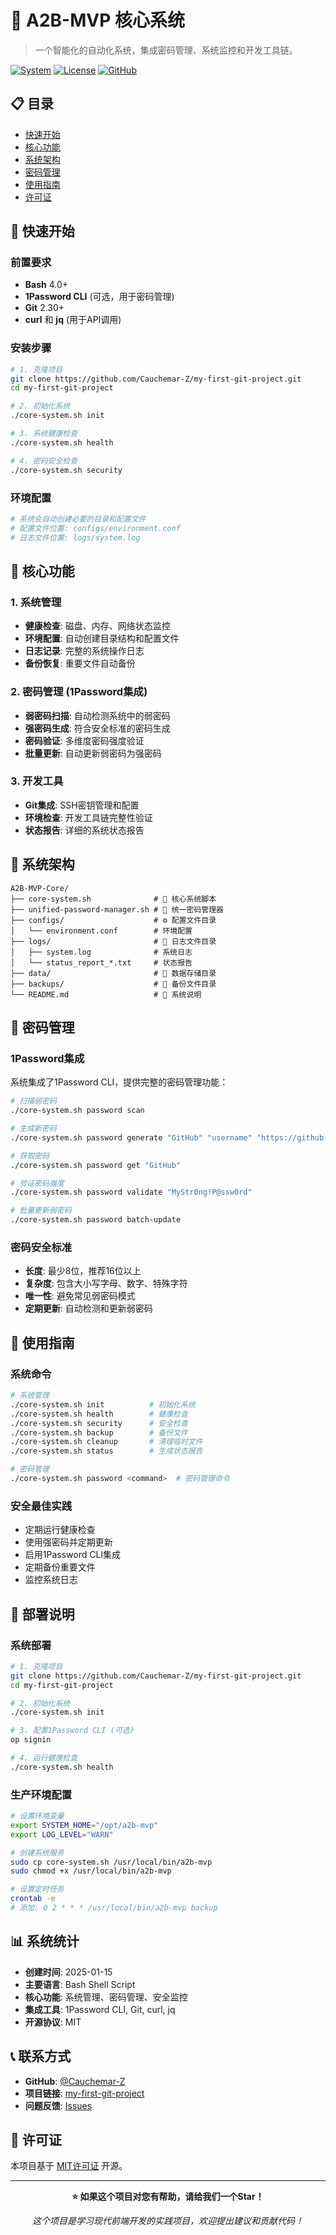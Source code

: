 # 🤖 A2B-MVP 核心系统

> 一个智能化的自动化系统，集成密码管理、系统监控和开发工具链。

[![System](https://img.shields.io/badge/System-A2B--MVP-green?style=flat-square&logo=terminal)](https://github.com/Cauchemar-Z)
[![License](https://img.shields.io/badge/License-MIT-blue?style=flat-square)](LICENSE)
[![GitHub](https://img.shields.io/badge/GitHub-Cauchemar--Z-black?style=flat-square&logo=github)](https://github.com/Cauchemar-Z)

## 📋 目录

- [快速开始](#-快速开始)
- [核心功能](#-核心功能)
- [系统架构](#-系统架构)
- [密码管理](#-密码管理)
- [使用指南](#-使用指南)
- [许可证](#-许可证)

## 🚀 快速开始

### 前置要求

- **Bash** 4.0+
- **1Password CLI** (可选，用于密码管理)
- **Git** 2.30+
- **curl** 和 **jq** (用于API调用)

### 安装步骤

```bash
# 1. 克隆项目
git clone https://github.com/Cauchemar-Z/my-first-git-project.git
cd my-first-git-project

# 2. 初始化系统
./core-system.sh init

# 3. 系统健康检查
./core-system.sh health

# 4. 密码安全检查
./core-system.sh security
```

### 环境配置

```bash
# 系统会自动创建必要的目录和配置文件
# 配置文件位置: configs/environment.conf
# 日志文件位置: logs/system.log
```

## 🎯 核心功能

### 1. 系统管理
- **健康检查**: 磁盘、内存、网络状态监控
- **环境配置**: 自动创建目录结构和配置文件
- **日志记录**: 完整的系统操作日志
- **备份恢复**: 重要文件自动备份

### 2. 密码管理 (1Password集成)
- **弱密码扫描**: 自动检测系统中的弱密码
- **强密码生成**: 符合安全标准的密码生成
- **密码验证**: 多维度密码强度验证
- **批量更新**: 自动更新弱密码为强密码

### 3. 开发工具
- **Git集成**: SSH密钥管理和配置
- **环境检查**: 开发工具链完整性验证
- **状态报告**: 详细的系统状态报告

## 📁 系统架构

```
A2B-MVP-Core/
├── core-system.sh              # 🎯 核心系统脚本
├── unified-password-manager.sh # 🔐 统一密码管理器
├── configs/                    # ⚙️ 配置文件目录
│   └── environment.conf        # 环境配置
├── logs/                       # 📝 日志文件目录
│   ├── system.log              # 系统日志
│   └── status_report_*.txt     # 状态报告
├── data/                       # 💾 数据存储目录
├── backups/                    # 💾 备份文件目录
└── README.md                   # 📖 系统说明
```

## 🔐 密码管理

### 1Password集成

系统集成了1Password CLI，提供完整的密码管理功能：

```bash
# 扫描弱密码
./core-system.sh password scan

# 生成新密码
./core-system.sh password generate "GitHub" "username" "https://github.com"

# 获取密码
./core-system.sh password get "GitHub"

# 验证密码强度
./core-system.sh password validate "MyStr0ng!P@ssw0rd"

# 批量更新弱密码
./core-system.sh password batch-update
```

### 密码安全标准

- **长度**: 最少8位，推荐16位以上
- **复杂度**: 包含大小写字母、数字、特殊字符
- **唯一性**: 避免常见弱密码模式
- **定期更新**: 自动检测和更新弱密码

## 📖 使用指南

### 系统命令

```bash
# 系统管理
./core-system.sh init          # 初始化系统
./core-system.sh health        # 健康检查
./core-system.sh security      # 安全检查
./core-system.sh backup        # 备份文件
./core-system.sh cleanup       # 清理临时文件
./core-system.sh status        # 生成状态报告

# 密码管理
./core-system.sh password <command>  # 密码管理命令
```

### 安全最佳实践

- 定期运行健康检查
- 使用强密码并定期更新
- 启用1Password CLI集成
- 定期备份重要文件
- 监控系统日志

## 🚀 部署说明

### 系统部署

```bash
# 1. 克隆项目
git clone https://github.com/Cauchemar-Z/my-first-git-project.git
cd my-first-git-project

# 2. 初始化系统
./core-system.sh init

# 3. 配置1Password CLI (可选)
op signin

# 4. 运行健康检查
./core-system.sh health
```

### 生产环境配置

```bash
# 设置环境变量
export SYSTEM_HOME="/opt/a2b-mvp"
export LOG_LEVEL="WARN"

# 创建系统服务
sudo cp core-system.sh /usr/local/bin/a2b-mvp
sudo chmod +x /usr/local/bin/a2b-mvp

# 设置定时任务
crontab -e
# 添加: 0 2 * * * /usr/local/bin/a2b-mvp backup
```

## 📊 系统统计

- **创建时间**: 2025-01-15
- **主要语言**: Bash Shell Script
- **核心功能**: 系统管理、密码管理、安全监控
- **集成工具**: 1Password CLI, Git, curl, jq
- **开源协议**: MIT

## 📞 联系方式

- **GitHub**: [@Cauchemar-Z](https://github.com/Cauchemar-Z)
- **项目链接**: [my-first-git-project](https://github.com/Cauchemar-Z/my-first-git-project)
- **问题反馈**: [Issues](https://github.com/Cauchemar-Z/my-first-git-project/issues)

## 📜 许可证

本项目基于 [MIT许可证](LICENSE) 开源。

---

<div align="center">

**⭐ 如果这个项目对您有帮助，请给我们一个Star！**

*这个项目是学习现代前端开发的实践项目，欢迎提出建议和贡献代码！*

</div>
